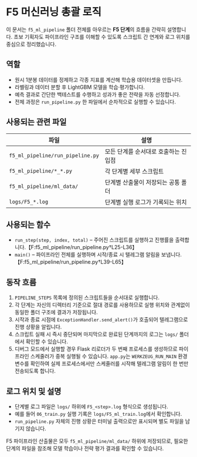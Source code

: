 # F5 머신러닝 총괄 로직

이 문서는 `f5_ml_pipeline` 폴더 전체를 아우르는 **F5 단계**의 흐름을 간략히
설명합니다. 초보 기획자도 파이프라인 구조를 이해할 수 있도록 스크립트 간
연계와 로그 위치를 중심으로 정리했습니다.

## 역할

- 원시 1분봉 데이터를 정제하고 각종 지표를 계산해 학습용 데이터셋을 만듭니다.
- 라벨링과 데이터 분할 후 LightGBM 모델을 학습·평가합니다.
- 예측 결과로 간단한 백테스트를 수행하고 성과가 좋은 전략을 자동 선정합니다.
- 전체 과정은 `run_pipeline.py` 한 파일에서 순차적으로 실행할 수 있습니다.

## 사용되는 관련 파일

| 파일 | 설명 |
| --- | --- |
| `f5_ml_pipeline/run_pipeline.py` | 모든 단계를 순서대로 호출하는 진입점 |
| `f5_ml_pipeline/*_*.py` | 각 단계별 세부 스크립트 |
| `f5_ml_pipeline/ml_data/` | 단계별 산출물이 저장되는 공통 폴더 |
| `logs/F5_*.log` | 단계별 실행 로그가 기록되는 위치 |

## 사용되는 함수

- `run_step(step, index, total)` – 주어진 스크립트를 실행하고 진행률을 출력합니다.【F:f5_ml_pipeline/run_pipeline.py†L25-L36】
- `main()` – 파이프라인 전체를 실행하며 시작/종료 시 텔레그램 알림을 보냅니다.【F:f5_ml_pipeline/run_pipeline.py†L39-L65】

## 동작 흐름

1. `PIPELINE_STEPS` 목록에 정의된 스크립트들을 순서대로 실행합니다.
2. 각 단계는 자신의 디렉터리 기준으로 절대 경로를 사용하므로 실행 위치와
   관계없이 동일한 폴더 구조에 결과가 저장됩니다.
3. 시작과 종료 시점에 `ExceptionHandler.send_alert()`가 호출되어 텔레그램으로
   진행 상황을 알립니다.
4. 스크립트 실패 시 즉시 중단되며 마지막으로 완료된 단계까지의 로그는
   `logs/` 폴더에서 확인할 수 있습니다.
5. 디버그 모드에서 실행할 경우 Flask 리로더가 두 번째 프로세스를 생성하므로
   파이프라인 스케줄러가 중복 실행될 수 있습니다. `app.py`는
   `WERKZEUG_RUN_MAIN` 환경 변수를 확인하여 실제 프로세스에서만 스케줄러를
   시작해 텔레그램 알림이 한 번만 전송되도록 합니다.

## 로그 위치 및 설명

- 단계별 로그 파일은 `logs/` 하위에 `F5_<step>.log` 형식으로 생성됩니다.
- 예를 들어 `06_train.py` 실행 기록은 `logs/F5_ml_train.log`에서 확인합니다.
- `run_pipeline.py` 자체의 진행 상황은 터미널 출력으로만 표시되며 별도 파일을
  남기지 않습니다.

F5 파이프라인 산출물은 모두 `f5_ml_pipeline/ml_data/` 하위에 저장되므로,
필요한 단계의 파일을 참조해 모델 학습이나 전략 평가 결과를 확인할 수 있습니다.
